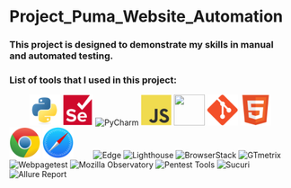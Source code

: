 # Project_Puma_Website_Automation
### This project is designed to demonstrate my skills in manual and automated testing.
### List of tools that I used in this project:
<div>
  &nbsp;&nbsp;&nbsp;&nbsp;&nbsp;&nbsp;&nbsp;&nbsp; <img src="https://github.com/devicons/devicon/blob/master/icons/python/python-original.svg" title="Python" alt="Python" width="55" height="55"/>
  <img src="https://github.com/devicons/devicon/blob/master/icons/selenium/selenium-original.svg" title="Selenium" alt="Selenium" width="55"/>
  <img src="https://upload.wikimedia.org/wikipedia/commons/1/1d/PyCharm_Icon.svg" title="PyCharm" alt="PyCharm" width="55"/>
  <img src="https://github.com/devicons/devicon/blob/master/icons/javascript/javascript-original.svg" title="JavaScript" alt="JavaScript" width="55" height="55"/>
  <img src="https://res.cloudinary.com/postman/image/upload/t_team_logo/v1629869194/team/2893aede23f01bfcbd2319326bc96a6ed0524eba759745ed6d73405a3a8b67a8" width="55" height="55"/>
  <img src="https://github.com/devicons/devicon/blob/master/icons/git/git-original.svg" width="55" height="55" />
  <img src="https://github.com/devicons/devicon/blob/master/icons/html5/html5-original.svg" title="HTML5" alt="HTML" width="55" height="55"/>
  <img src="https://github.com/devicons/devicon/blob/master/icons/chrome/chrome-original.svg" title="Chrome" alt="Chrome" width="55" height="55"/>
  <img src="https://github.com/devicons/devicon/blob/master/icons/safari/safari-original.svg" title="Safari" alt="Safari" width="55" height="55"/>
  &nbsp;&nbsp;&nbsp;&nbsp;&nbsp;&nbsp;&nbsp;&nbsp;<img src="https://avatars.githubusercontent.com/u/11354582?s=200&v=4" title="Edge" alt="Edge" width="55"/>
  <img src="https://lh3.googleusercontent.com/JsGtt7BHEbHhQl5OzJikROL49WGoN0fBNcU_mvLRjWqx7nm7r7rzdG0DpET4qcK1FhNkFpcKf600G-Eoxx-_q3D4iA=s120" title="Lighthouse" alt="Lighthouse" width="55"/>
  <img src="https://images.g2crowd.com/uploads/product/image/large_detail/large_detail_49cb08ff13adca52db37c64dd94c2154/browserstack-browserstack.png" title="BrowserStack" alt="BrowserStack" width="55"/>
  <img src="https://cdn.icon-icons.com/icons2/2699/PNG/512/gtmetrix_logo_icon_171030.png" title="GTmetrix" alt="GTmetrix" width="110"/>
  <img src="https://encrypted-tbn0.gstatic.com/images?q=tbn:ANd9GcSRplwLESVT3BCXH-I8IjHEKpUjBMg2x4OH4K_zhavV5z2c_celnSza3Ogv615aDY8BWWg&usqp=CAU" title="Webpagetest" alt="Webpagetest" width="55"/>
  <img src="https://pipedream.com/s.v0/app_mvNhlp/logo/orig" title="Mozilla Observatory" alt="Mozilla Observatory" width="55"/>
  <img src="https://www.gartner.com/pi/vendorimages/pentest-tools-com_penetration-testing_1680780622631.png" title="Pentest Tools" alt="Pentest Tools" width="55"/>
  <img src="https://ps.w.org/sucuri-scanner/assets/icon-256x256.png?rev=2875755" title="Sucuri" alt="Sucuri" width="55"/>
  <img src="https://avatars.githubusercontent.com/u/5879127?s=200&v=4" title="Allure Report" alt="Allure Report" width="55"/>
